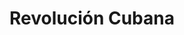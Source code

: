 ﻿---
title: "Revolución Cubana"
permalink: periodes_883.html
layout: periode
dataInici: 1953-07-26
dataFi: 1959-01-01
sidebar: periodes
pares:
  - 371:
    title: "La Guerra Fría"
    dataInici: "(1946)"
    dataFi: "(1991)"

fills:
jocsPrincipals:
  - title: "Cuba Libre"
    bggId: 111799
    dataInici: 
    dataFi: 

jocsEscenaris:
jocsEpoca:
jocsEpocaEscenaris:
---
